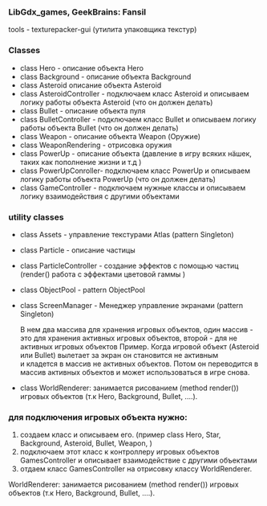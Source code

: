 ### LibGdx_games,  GeekBrains:  Fansil

tools - texturepacker-gui (утилита упаковщикa текстур)

### Classes

- class Hero - описание объекта Hero
- class Background - описание объекта Background
- class Asteroid  описание объекта Asteroid
- class AsteroidController - подключаем класс Asteroid и описываем логику работы объекта Asteroid (что он должен делать)
- class Bullet - описание объекта пуля
- class BulletController - подключаем класс Bullet и описываем логику работы объекта Bullet (что он должен делать)
- class Weapon - описание объекта Weapon (Оружие)
- class WeaponRendering - отрисовка оружия
- class PowerUp - описание объекта (давление в игру всяких нäшек, таких как пополнение жизни и т.д ) 
- class PowerUpConroller- подключаем класс PowerUp и описываем логику работы объекта PowerUp (что он должен делать)
- class GameController - подключаем нужные классы и описываем логику взаимодействия с другими объектами

### utility classes

- class Assets - управление текстурами Atlas (pattern Singleton)
- class Particle - описание частицы
- class ParticleController - создание эффектов с помощью частиц (render() работа с эффектами цветовой гаммы )
- class ObjectPool - pattern ObjectPool
- class ScreenManager - Менеджер управление экранами (pattern Singleton)

  B нем два массива для хранения игровых объектов, oдин массив - это для хранения активных игровых объектов, второй - для не активных игровых объектов
  Пример.  Когда игровой объект (Asteroid или Bullet) вылетает за экран он становится не активным  
  и кладется в массив не активных объектов. Потом он переводится в массив активных объектов и может использоваться в игре снова.

- class WorldRenderer: занимается рисованием (method render()) игровых объектов  (т.к Hero, Background, Bullet, ....).

### 

### для подключения игровых  объекта нужно:

1. создаем класс и описываем его. (пример class Hero, Star, Background, Asteroid, Bullet, Weapon,  )
2. подключаем этот класс к контроллеру игровых объектов GamesController и описывает взаимодействие с другими объектами
3. отдаем класс GamesController на отрисовку классу WorldRenderer.


WorldRenderer: занимается рисованием (method render()) игровых объектов  (т.к Hero, Background, Bullet, ....).



 


